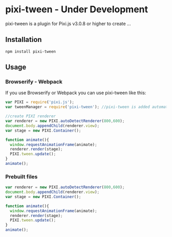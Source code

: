 pixi-tween - Under Development
======================

pixi-tween is a plugin for Pixi.js v3.0.8 or higher to create ...

## Installation
```
npm install pixi-tween
```

## Usage
### Browserify - Webpack
If you use Browserify or Webpack you can use pixi-tween like this:

```js
var PIXI = require('pixi.js');
var tweenManager = require('pixi-tween'); //pixi-tween is added automatically to the PIXI namespace

//create PIXI renderer
var renderer = new PIXI.autoDetectRenderer(800,600);
document.body.appendChild(renderer.view);
var stage = new PIXI.Container();

function animate(){
  window.requestAnimationFrame(animate);
  renderer.render(stage);
  PIXI.tween.update();
}
animate();
```

### Prebuilt files

```js
var renderer = new PIXI.autoDetectRenderer(800,600);
document.body.appendChild(renderer.view);
var stage = new PIXI.Container();

function animate(){
  window.requestAnimationFrame(animate);
  renderer.render(stage);
  PIXI.tween.update();
}
animate();
```
